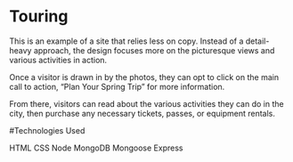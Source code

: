 # Touring

This is an example of a site that relies less on copy. Instead of a detail-heavy approach, the design focuses more on the picturesque views and various activities in action.

Once a visitor is drawn in by the photos, they can opt to click on the main call to action, “Plan Your Spring Trip” for more information.

From there, visitors can read about the various activities they can do in the city, then purchase any necessary tickets, passes, or equipment rentals.

#Technologies Used

HTML
CSS
Node
MongoDB
Mongoose
Express

